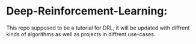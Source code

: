 # Deep-Reinforcement-Learning:
This repo supposed to be a tutorial for DRL, it will be updated with diffrent kinds of algorithms as well as projects in diffrent use-cases.
